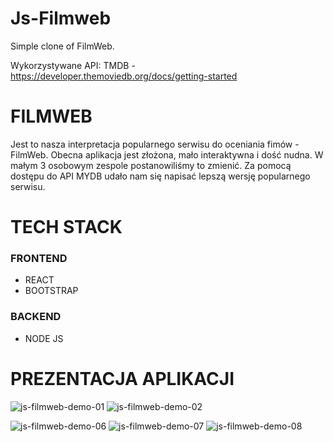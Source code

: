# Js-Filmweb
Simple clone of FilmWeb.

Wykorzystywane API:
TMDB - https://developer.themoviedb.org/docs/getting-started 

# FILMWEB 
Jest to nasza interpretacja popularnego serwisu do oceniania fimów - FilmWeb. Obecna aplikacja jest złożona, mało interaktywna i dość nudna. W małym 3 osobowym zespole postanowiliśmy to zmienić. Za pomocą dostępu do API MYDB udało nam się napisać lepszą wersję popularnego serwisu.

# TECH STACK 
### FRONTEND 
* REACT
* BOOTSTRAP
### BACKEND 
* NODE JS 

# PREZENTACJA APLIKACJI
![js-filmweb-demo-01](https://github.com/emek-k/Js-Filmweb/assets/48961771/8773ccd9-1d3b-44e5-87a7-9493c1ade7d7)
![js-filmweb-demo-02](https://github.com/emek-k/Js-Filmweb/assets/48961771/a075f7f8-4afe-4fa5-9329-fb050426bcea)




![js-filmweb-demo-06](https://github.com/emek-k/Js-Filmweb/assets/48961771/d3bb42d7-fb30-4264-b70c-5f7b59c5265d)
![js-filmweb-demo-07](https://github.com/emek-k/Js-Filmweb/assets/48961771/5edd8a7a-e381-4065-a578-9ae8c3479568)
![js-filmweb-demo-08](https://github.com/emek-k/Js-Filmweb/assets/48961771/45641494-3547-4021-9eea-3855ade9545d)
